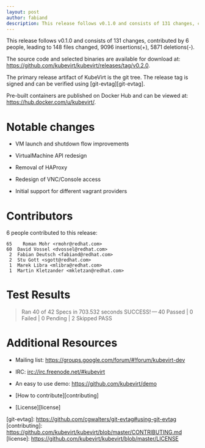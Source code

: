 ```yaml
---
layout: post
author: fabiand
description: This release follows v0.1.0 and consists of 131 changes, contributed by 6 people, leading to 148 files changed, 9096 insertions(+), 5871 deletions(-).
---
```

This release follows v0.1.0 and consists of 131 changes, contributed by
6 people, leading to 148 files changed, 9096 insertions(+), 5871
deletions(-).

<!-- more -->
The source code and selected binaries are available for download at:
<https://github.com/kubevirt/kubevirt/releases/tag/v0.2.0>.

The primary release artifact of KubeVirt is the git tree. The release
tag is signed and can be verified using \[git-evtag\]\[git-evtag\].

Pre-built containers are published on Docker Hub and can be viewed at:
<https://hub.docker.com/u/kubevirt/>.

Notable changes
===============

-   VM launch and shutdown flow improvements

-   VirtualMachine API redesign

-   Removal of HAProxy

-   Redesign of VNC/Console access

-   Initial support for different vagrant providers

Contributors
============

6 people contributed to this release:

    65    Roman Mohr <rmohr@redhat.com>
    60  David Vossel <dvossel@redhat.com>
     2  Fabian Deutsch <fabiand@redhat.com>
     2  Stu Gott <sgott@redhat.com>
     1  Marek Libra <mlibra@redhat.com>
     1  Martin Kletzander <mkletzan@redhat.com>

Test Results
============

> Ran 40 of 42 Specs in 703.532 seconds SUCCESS! — 40 Passed | 0 Failed
> | 0 Pending | 2 Skipped PASS

Additional Resources
====================

-   Mailing list: <https://groups.google.com/forum/#!forum/kubevirt-dev>

-   IRC: <irc://irc.freenode.net/#kubevirt>

-   An easy to use demo: <https://github.com/kubevirt/demo>

-   \[How to contribute\]\[contributing\]

-   \[License\]\[license\]

\[git-evtag\]: <https://github.com/cgwalters/git-evtag#using-git-evtag>
\[contributing\]:
<https://github.com/kubevirt/kubevirt/blob/master/CONTRIBUTING.md>
\[license\]: <https://github.com/kubevirt/kubevirt/blob/master/LICENSE>
